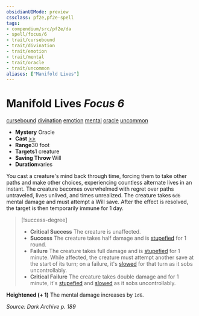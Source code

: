 ```yaml
---
obsidianUIMode: preview
cssclass: pf2e,pf2e-spell
tags:
- compendium/src/pf2e/da
- spell/focus/6
- trait/cursebound
- trait/divination
- trait/emotion
- trait/mental
- trait/oracle
- trait/uncommon
aliases: ["Manifold Lives"]
---
```

# Manifold Lives *Focus 6*   
[cursebound](../../rules/traits/cursebound-apg.md)  [divination](../../rules/traits/divination.md)  [emotion](../../rules/traits/emotion.md)  [mental](../../rules/traits/mental.md)  [oracle](../../rules/traits/oracle-apg.md)  [uncommon](../../rules/traits/uncommon.md)  

- **Mystery** Oracle
- **Cast** [>>](../../rules/core-rulebook/chapter-9-playing-the-game.md#Actions "Two-Action") 
- **Range**30 foot
- **Targets**1 creature
- **Saving Throw** Will
- **Duration**varies

You cast a creature's mind back through time, forcing them to take other paths and make other choices, experiencing countless alternate lives in an instant. The creature becomes overwhelmed with regret over paths untraveled, lives unlived, and times unrealized. The creature takes `6d6` mental damage and must attempt a Will save. After the effect is resolved, the target is then temporarily immune for 1 day.

> [!success-degree] 
> - **Critical Success** The creature is unaffected.
> - **Success** The creature takes half damage and is [stupefied](../../rules/conditions.md#Stupefied) for 1 round.
> - **Failure** The creature takes full damage and is [stupefied](../../rules/conditions.md#Stupefied) for 1 minute. While affected, the creature must attempt another save at the start of its turn; on a failure, it's [slowed](../../rules/conditions.md#Slowed) for that turn as it sobs uncontrollably.
> - **Critical Failure** The creature takes double damage and for 1 minute, it's [stupefied](../../rules/conditions.md#Stupefied) and [slowed](../../rules/conditions.md#Slowed) as it sobs uncontrollably.

**Heightened (+ 1)** The mental damage increases by `1d6`.

*Source: Dark Archive p. 189*